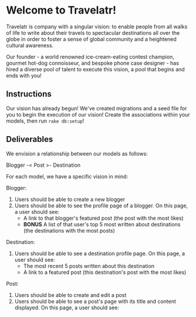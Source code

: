 # Welcome to Travelatr!

Travelatr is company with a singular vision: to enable people from all walks of life to write about their travels to spectacular destinations all over the globe in order to foster a sense of global community and a heightened cultural awareness.

Our founder - a world renowned ice-cream-eating contest champion, gourmet hot-dog connoisseur, and bespoke phone case designer - has hired a diverse pool of talent to execute this vision, a pool that begins and ends with you!

## Instructions

Our vision has already begun! We've created migrations and a seed file for you to begin the execution of our vision! Create the associations within your models, then run `rake db:setup`!

## Deliverables

We envision a relationship between our models as follows:

Blogger -< Post >- Destination


For each model, we have a specific vision in mind:

Blogger:

1. Users should be able to create a new blogger
 	<!-- - Bloggers should have unique names and ages above 0, and their bio should be over 30 characters long. -->
2. Users should be able to see the profile page of a blogger. On this page, a user should see:
	<!-- - The total likes on all of that blogger's posts -->
	- A link to that blogger's featured post (the post with the most likes)
	- **BONUS** A list of that user's top 5 most written about destinations (the destinations with the most posts)

Destination:

1. Users should be able to see a destination profile page. On this page, a user should see:
	- The most recent 5 posts written about this destination
	- A link to a featured post (this destination's post with the most likes)
	<!-- - The average age of all unique bloggers who have written about this destination. -->

Post:

1. Users should be able to create and edit a post
	<!-- - Users should be able to select a blogger from a dropdown menu
	- Users should be able to select a destination from a dropdown menu -->
	<!-- - A post should have a title -->
	<!-- - A post should have content longer than 100 characters -->
2. Users should be able to see a post's page with its title and content displayed. On this page, a user should see:
	<!-- - A link to the page of that post's author
	- A link to the page of that post's destination
	- A like button link that increases the like count for that post (should take the user to the same page) -->

